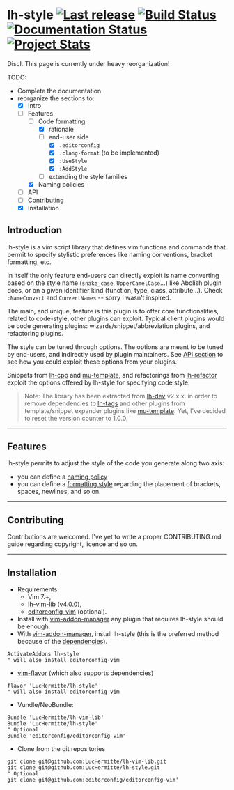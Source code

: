 # lh-style [![Last release](https://img.shields.io/github/tag/LucHermitte/lh-style.svg)](https://github.com/LucHermitte/lh-style/releases) [![Build Status](https://secure.travis-ci.org/LucHermitte/lh-style.png?branch=master)](http://travis-ci.org/LucHermitte/lh-style) [![Documentation Status](https://readthedocs.org/projects/lh-style/badge/?version=latest)](http://lh-style.readthedocs.io/en/latest/?badge=latest) [![Project Stats](https://www.openhub.net/p/21020/widgets/project_thin_badge.gif)](https://www.openhub.net/p/21020)


Discl. This page is currently under heavy reorganization!

TODO:

- Complete the documentation
- reorganize the sections to:
    -[X] Intro
    -[ ] Features
        -[ ] Code formatting
            -[x] rationale
            -[ ] end-user side
                -[x] `.editorconfig`
                -[x] `.clang-format` (to be implemented)
                -[x] `:UseStyle`
                -[x] `:AddStyle`
            -[ ] extending the style families
        -[x] Naming policies
    -[ ] API
    -[ ] Contributing
    -[X] Installation

## Introduction

lh-style is a vim script library that defines vim functions and commands that permit to specify stylistic preferences
like naming conventions, bracket formatting, etc.

In itself the only feature end-users can directly exploit is name converting based on the style name (`snake_case`,
`UpperCamelCase`...) like Abolish plugin does, or on a given identifier kind (function, type, class, attribute...).
Check `:NameConvert` and `ConvertNames` -- sorry I wasn't inspired.

The main, and unique, feature is this plugin is to offer core functionalities, related to code-style, other plugins can
exploit. Typical client plugins would be code generating plugins: wizards/snippet/abbreviation plugins, and refactoring
plugins.

The style can be tuned through options. The options are meant to be tuned by end-users, and indirectly used by plugin
maintainers.  See [API section](doc/API.md) to see how you could exploit these options from your plugins.

Snippets from [lh-cpp](http://github.com/LucHermitte/lh-cpp) and
[mu-template](http://github.com/LucHermitte/mu-template), and refactorings from
[lh-refactor](http://github.com/LucHermitte/lh-refactor) exploit the options offered by lh-style for specifying code
style.


> Note: The library has been extracted from [lh-dev](http://github.com/LucHermitte/lh-dev) v2.x.x. in order to remove dependencies to [lh-tags](http://github.com/LucHermitte/lh-tags) and other plugins from template/snippet expander plugins like [mu-template](http://github.com/LucHermitte/mu-template). Yet, I've decided to reset the version counter to 1.0.0.

---

## Features

lh-style permits to adjust the style of the code you generate along two axis:

- you can define a [naming policy](doc/naming.rst)
- you can define a [formatting style](doc/code-formatting.rst) regarding the placement of brackets, spaces, newlines, and
  so on.

---

## Contributing
Contributions are welcomed. I've yet to write a proper CONTRIBUTING.md guide regarding copyright, licence and so on.

---
## Installation
  * Requirements:
      * Vim 7.+,
      * [lh-vim-lib](http://github.com/LucHermitte/lh-vim-lib) (v4.0.0),
      * [editorconfig-vim](https://github.com/editorconfig/editorconfig-vim) (optional).
  * Install with [vim-addon-manager](https://github.com/MarcWeber/vim-addon-manager) any plugin that requires lh-style should be enough.
  * With [vim-addon-manager](https://github.com/MarcWeber/vim-addon-manager), install lh-style (this is the preferred method because of the [dependencies](http://github.com/LucHermitte/lh-style/blob/master/addon-info.txt)).
```vim
ActivateAddons lh-style
" will also install editorconfig-vim
```
  * [vim-flavor](http://github.com/kana/vim-flavor) (which also supports
    dependencies)
```
flavor 'LucHermitte/lh-style'
" will also install editorconfig-vim
```
  * Vundle/NeoBundle:
```vim
Bundle 'LucHermitte/lh-vim-lib'
Bundle 'LucHermitte/lh-style'
" Optional
Bundle 'editorconfig/editorconfig-vim'
```
  * Clone from the git repositories
```
git clone git@github.com:LucHermitte/lh-vim-lib.git
git clone git@github.com:LucHermitte/lh-style.git
" Optional
git clone git@github.com:editorconfig/editorconfig-vim'
```

